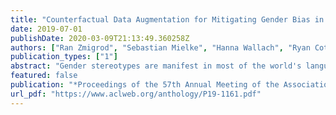 ```yaml
---
title: "Counterfactual Data Augmentation for Mitigating Gender Bias in Languages with Rich Morphology"
date: 2019-07-01
publishDate: 2020-03-09T21:13:49.360258Z
authors: ["Ran Zmigrod", "Sebastian Mielke", "Hanna Wallach", "Ryan Cotterell"]
publication_types: ["1"]
abstract: "Gender stereotypes are manifest in most of the world's languages and are consequently propagated or amplified by NLP systems. Although research has focused on mitigating gender stereotypes in English, the approaches that are commonly employed produce ungrammatical sentences in morphologically rich languages. We present a novel approach for converting between masculine-inflected and feminine-inflected sentences in such languages. For Spanish and Hebrew, our approach achieves F1 scores of 82% and 73% at the level of tags and accuracies of 90% and 87% at the level of forms. By evaluating our approach using four different languages, we show that, on average, it reduces gender stereotyping by a factor of 2.5 without any sacrifice to grammaticality."
featured: false
publication: "*Proceedings of the 57th Annual Meeting of the Association for Computational Linguistics*"
url_pdf: "https://www.aclweb.org/anthology/P19-1161.pdf"
---
```


